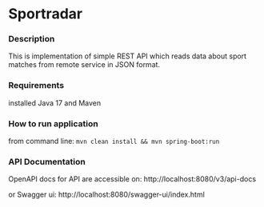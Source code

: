 # Sportradar

### Description
This is implementation of simple REST API which reads data about sport matches from remote 
service in JSON format.

### Requirements
installed Java 17 and Maven

### How to run application
from command line:
`mvn clean install && mvn spring-boot:run`

### API Documentation
OpenAPI docs for API are accessible on: http://localhost:8080/v3/api-docs

or Swagger ui: http://localhost:8080/swagger-ui/index.html
